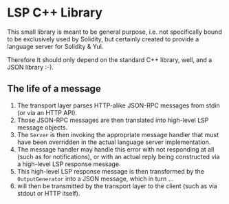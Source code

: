 # LSP C++ Library

This small library is meant to be general purpose, i.e. not specifically bound to be exclusively
used by Solidity, but certainly created to provide a language server for Solidity & Yul.

Therefore It should only depend on the standard C++ library, well, and a JSON library :-).

## The life of a message

1. The transport layer parses HTTP-alike JSON-RPC messages from stdin (or via an HTTP API).
2. Those JSON-RPC messages are then translated into high-level LSP message objects.
3. The `Server` is then invoking the appropriate message handler that must have been overridden
   in the actual language server implementation.
4. The message handler may handle this error with not responding at all (such as for
   notifications), or with an actual reply being constructed via a high-level LSP response message.
5. This high-level LSP response message is then transformed by the `OutputGenerator` into
   a JSON message, which in turn ...
6. will then be transmitted by the transport layer to the client (such as via stdout or HTTP itself).

